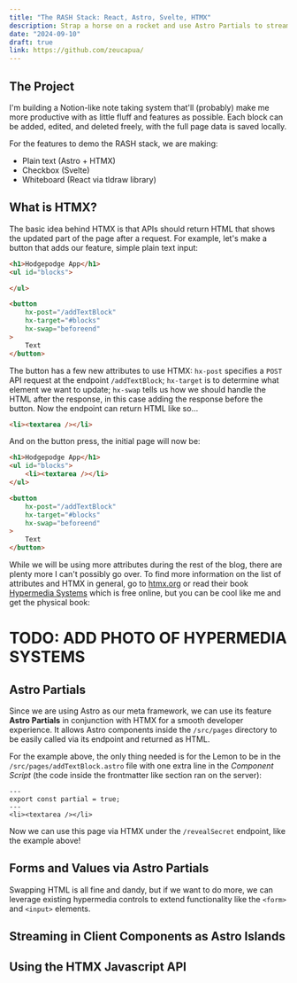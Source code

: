 ```yaml
---
title: "The RASH Stack: React, Astro, Svelte, HTMX"
description: Strap a horse on a rocket and use Astro Partials to stream UI components via HTMX.
date: "2024-09-10"
draft: true
link: https://github.com/zeucapua/
---
```


## The Project

I'm building a Notion-like note taking system that'll (probably) make me more productive with as
little fluff and features as possible. Each block can be added, edited, and deleted freely, with
the full page data is saved locally. 

For the features to demo the RASH stack, we are making:
- Plain text (Astro + HTMX)
- Checkbox (Svelte)
- Whiteboard (React via tldraw library)

## What is HTMX?

The basic idea behind HTMX is that APIs should return HTML that shows the updated part of the page 
after a request. For example, let's make a button that adds our feature, simple plain text input:

```html
<h1>Hodgepodge App</h1>
<ul id="blocks">

</ul>

<button 
    hx-post="/addTextBlock"
    hx-target="#blocks"
    hx-swap="beforeend"
>
    Text
</button>
```

The button has a few new attributes to use HTMX: `hx-post` specifies a `POST` API request
at the endpoint `/addTextBlock`; `hx-target` is to determine what element we want to update;
`hx-swap` tells us how we should handle the HTML after the response, in this case adding the 
response before the button. Now the endpoint can return HTML like so...

```html
<li><textarea /></li>
```

And on the button press, the initial page will now be:

```html
<h1>Hodgepodge App</h1>
<ul id="blocks">
    <li><textarea /></li>
</ul>

<button 
    hx-post="/addTextBlock"
    hx-target="#blocks"
    hx-swap="beforeend"
>
    Text
</button>
```

While we will be using more attributes during the rest of the blog, there are plenty more
I can't possibly go over. To find more information on the list of attributes and HTMX in 
general, go to [htmx.org](https://htmx.org) or read their book 
[Hypermedia Systems](https://hypermedia.systems) which is free online, but you can be cool 
like me and get the physical book:

# TODO: ADD PHOTO OF HYPERMEDIA SYSTEMS 

## Astro Partials

Since we are using Astro as our meta framework, we can use its feature **Astro Partials** in 
conjunction with HTMX for a smooth developer experience. It allows Astro components inside the 
`/src/pages` directory to be easily called via its endpoint and returned as HTML.

For the example above, the only thing needed is for the Lemon to be in the 
`/src/pages/addTextBlock.astro` file with one extra line in the *Component Script* (the code 
inside the frontmatter like section ran on the server):

```astro
---
export const partial = true;
---
<li><textarea /></li>
```

Now we can use this page via HTMX under the `/revealSecret` endpoint, like the example above!

## Forms and Values via Astro Partials

Swapping HTML is all fine and dandy, but if we want to do more, we can leverage existing
hypermedia controls to extend functionality like the `<form>` and `<input>` elements.

## Streaming in Client Components as Astro Islands

## Using the HTMX Javascript API 
